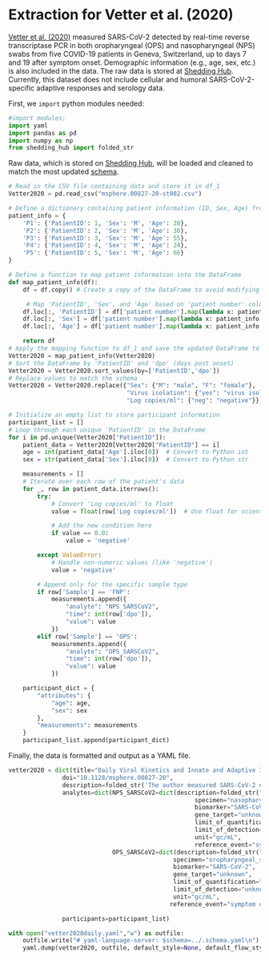 # Extraction for Vetter et al. (2020)

[Vetter et al. (2020)](https://journals.asm.org/doi/10.1128/msphere.00827-20) measured SARS-CoV-2 detected by real-time reverse transcriptase PCR in both oropharyngeal (OPS) and nasopharyngeal (NPS) swabs from five COVID-19 patients in Geneva, Switzerland, up to days 7 and 19 after symptom onset. Demographic information (e.g., age, sex, etc.) is also included in the data. The raw data is stored at [Shedding Hub](https://github.com/shedding-hub/shedding-hub/tree/main/data/vetter2020daily). Currently, this dataset does not include cellular and humoral SARS-CoV-2-specific adaptive responses and serology data.

First, we `import` python modules needed:

```python
#import modules;
import yaml
import pandas as pd
import numpy as np
from shedding_hub import folded_str
```

Raw data, which is stored on [Shedding Hub](https://github.com/shedding-hub/shedding-hub/tree/main/data/vetter2020daily), will be loaded and cleaned to match the most updated [schema](https://github.com/shedding-hub/shedding-hub/blob/main/data/.schema.yaml).

```python
# Read in the CSV file containing data and store it in df_1
Vetter2020 = pd.read_csv("msphere.00827-20-st002.csv")

# Define a dictionary containing patient information (ID, Sex, Age) from [Table 1](https://journals.asm.org/doi/10.1128/msphere.00827-20#tab1) in Vetter et al. (2020).
patient_info = {
    'P1': {'PatientID': 1, 'Sex': 'M', 'Age': 28},
    'P2': {'PatientID': 2, 'Sex': 'M', 'Age': 30},
    'P3': {'PatientID': 3, 'Sex': 'M', 'Age': 55},
    'P4': {'PatientID': 4, 'Sex': 'M', 'Age': 24},
    'P5': {'PatientID': 5, 'Sex': 'M', 'Age': 66}
}

# Define a function to map patient information into the DataFrame
def map_patient_info(df):
    df = df.copy() # Create a copy of the DataFrame to avoid modifying the original data

     # Map 'PatientID', 'Sex', and 'Age' based on 'patient number' column using the patient_info dictionary
    df.loc[:, 'PatientID'] = df['patient number'].map(lambda x: patient_info.get(x, {}).get('PatientID'))
    df.loc[:, 'Sex'] = df['patient number'].map(lambda x: patient_info.get(x, {}).get('Sex'))
    df.loc[:, 'Age'] = df['patient number'].map(lambda x: patient_info.get(x, {}).get('Age'))

    return df
# Apply the mapping function to df_1 and save the updated DataFrame to a CSV file
Vetter2020 = map_patient_info(Vetter2020)
# Sort the DataFrame by 'PatientID' and 'dpo' (days post onset)
Vetter2020 = Vetter2020.sort_values(by=['PatientID','dpo'])
# Replace values to match the schema
Vetter2020 = Vetter2020.replace({"Sex": {"M": "male", "F": "female"},
                                 "Virus isolation": {"yes": "virus isolated", "No": "virus unisolated", "n.d.": "not available"},
                                 "Log copies/ml": {"neg": "negative"}})

# Initialize an empty list to store participant information
participant_list = []
# Loop through each unique 'PatientID' in the DataFrame
for i in pd.unique(Vetter2020["PatientID"]):
    patient_data = Vetter2020[Vetter2020["PatientID"] == i]
    age = int(patient_data['Age'].iloc[0])  # Convert to Python int
    sex = str(patient_data['Sex'].iloc[0])  # Convert to Python str

    measurements = []
    # Iterate over each row of the patient's data
    for _, row in patient_data.iterrows():
        try:
            # Convert 'Log copies/ml' to float
            value = float(row['Log copies/ml'])  # Use float for scientific notation

            # Add the new condition here
            if value == 0.0:
                value = 'negative'

        except ValueError:
            # Handle non-numeric values (like 'negative')
            value = 'negative'

        # Append only for the specific sample type
        if row['Sample'] == 'FNP':
            measurements.append({
                "analyte": "NPS_SARSCoV2",
                "time": int(row['dpo']),
                "value": value
            })
        elif row['Sample'] == 'OPS':
            measurements.append({
                "analyte": "OPS_SARSCoV2",
                "time": int(row['dpo']),
                "value": value
            })

    participant_dict = {
        "attributes": {
            "age": age,
            "sex": sex
        },
        "measurements": measurements
    }
    participant_list.append(participant_dict)
```
Finally, the data is formatted and output as a YAML file.
```python
vetter2020 = dict(title="Daily Viral Kinetics and Innate and Adaptive Immune Response Assessment in COVID-19: a Case Series",
               doi="10.1128/msphere.00827-20",
               description=folded_str('The author measured SARS-CoV-2 detected by real-time reverse transcriptase PCR in both oropharyngeal (OPS) and nasopharyngeal (NPS) swabs from five COVID-19 patients in Geneva, Switzerland, up to days 7 and 19 after symptom onset. Cellular and humoral SARS-CoV-2-specific adaptive responses and serology data are currently not included in this dataset.\n'),
               analytes=dict(NPS_SARSCoV2=dict(description=folded_str("SARS-CoV-2 RNA gene copy concentrations in nasopharyngeal samples. The concentrations were quantified in gene copies per mL.\n"),
                                                    specimen="nasopharyngeal_swab",
                                                    biomarker="SARS-CoV-2",
                                                    gene_target="unknown",
                                                    limit_of_quantification="unknown",
                                                    limit_of_detection="unknown",
                                                    unit="gc/mL",
                                                    reference_event="symptom onset"),
                             OPS_SARSCoV2=dict(description=folded_str("SARS-CoV-2 RNA gene copy concentrations in oropharyngeal samples. The concentrations were quantified in gene copies per mL.\n"),
                                              specimen="oropharyngeal_swab",
                                              biomarker="SARS-CoV-2",
                                              gene_target="unknown",
                                              limit_of_quantification="unknown",
                                              limit_of_detection="unknown",
                                              unit="gc/mL",
                                             reference_event="symptom onset")),

               participants=participant_list)

with open("vetter2020daily.yaml","w") as outfile:
    outfile.write("# yaml-language-server: $schema=../.schema.yaml\n")
    yaml.dump(vetter2020, outfile, default_style=None, default_flow_style=False, sort_keys=False)
```
